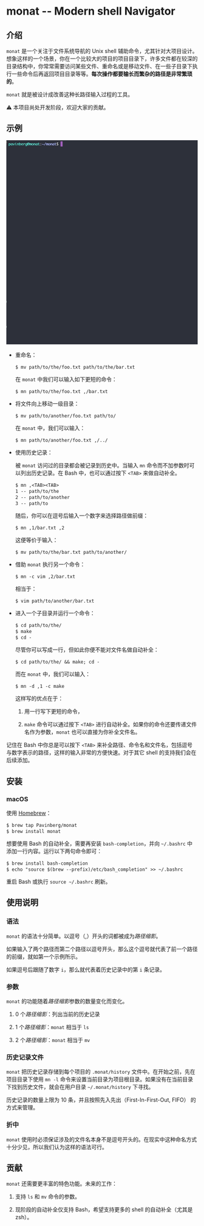 # monat -- Modern shell Navigator

## 介绍

`monat` 是一个关注于文件系统导航的 Unix shell 辅助命令，尤其针对大项目设计。想象这样的一个场景，你在一个比较大的项目的项目目录下，许多文件都在较深的目录结构中，你常常需要访问某些文件、重命名或是移动文件、在一些子目录下执行一些命令后再返回项目目录等等。**每次操作都要输长而繁杂的路径是非常繁琐的**。

`monat` 就是被设计成改善这种长路径输入过程的工具。

:warning: 本项目尚处开发阶段，欢迎大家的贡献。

## 示例

![monat-demo](../images/monat-demo.gif)

- 重命名：

	```shell
	$ mv path/to/the/foo.txt path/to/the/bar.txt
	```
	
	在 `monat` 中我们可以输入如下更短的命令：
	
	```shell
	$ mn path/to/the/foo.txt ,/bar.txt
	```
	
- 将文件向上移动一级目录：

	```shell
	$ mv path/to/another/foo.txt path/to/
	```
	
	在 `monat` 中，我们可以输入：
	
	```shell
	$ mn path/to/another/foo.txt ,/../
	```

- 使用历史记录：

	被 `monat` 访问过的目录都会被记录到历史中。当输入 `mn` 命令而不加参数时可以列出历史记录。在 Bash 中，也可以通过按下 `<TAB>` 来做自动补全。

	```shell
	$ mn ,<TAB><TAB>
	1 -- path/to/the
	2 -- path/to/another
	3 -- path/to
	```
	
	随后，你可以在逗号后输入一个数字来选择路径做前缀：
	
	```shell
	$ mn ,1/bar.txt ,2
	```

	这便等价于输入：
	
	```shell
	$ mv path/to/the/bar.txt path/to/another/
	```
	
- 借助 `monat` 执行另一个命令：

	```shell
	$ mn -c vim ,2/bar.txt
	```
	
	相当于：
	
	```shell
	$ vim path/to/another/bar.txt
	```
	
- 进入一个子目录并运行一个命令：

	```shell
	$ cd path/to/the/
	$ make
	$ cd -
	```
	
	尽管你可以写成一行，但如此你便不能对文件名做自动补全：
	
	```shell
	$ cd path/to/the/ && make; cd -
	```
	
	而在 `monat` 中，我们可以输入：
	
	```shell
	$ mn -d ,1 -c make
	```
	
	这样写的优点在于：
	
	1. 用一行写下更短的命令， 
	
	2. `make` 命令可以通过按下 `<TAB>` 进行自动补全。如果你的命令还要传递文件名作为参数，`monat` 也可以直接为你补全文件名。
	
记住在 Bash 中你总是可以按下 `<TAB>` 来补全路径、命令名和文件名，包括逗号与数字表示的路径，这样的输入非常的方便快速。对于其它 shell 的支持我们会在后续添加。

## 安装

### macOS

使用 [Homebrew](https://brew.sh)：

```shell
$ brew tap Pavinberg/monat
$ brew install monat
```

想要使用 Bash 的自动补全，需要再安装 `bash-completion`，并向 `~/.bashrc` 中添加一行内容。运行以下两句命令即可：

```shell
$ brew install bash-completion
$ echo "source $(brew --prefix)/etc/bash_completion" >> ~/.bashrc
```

重启 Bash 或执行 `source ~/.bashrc` 刷新。

## 使用说明

### 语法

`monat` 的语法十分简单。以逗号（,）开头的词都被成为*路径缩影*。

如果输入了两个路径而第二个路径以逗号开头，那么这个逗号就代表了前一个路径的前缀，就如第一个示例所示。

如果逗号后跟随了数字 `i`，那么就代表着历史记录中的第 `i` 条记录。

### 参数

`monat` 的功能随着*路径缩影*参数的数量变化而变化。

1. 0 个*路径缩影*：列出当前的历史记录

2. 1 个*路径缩影*：`monat` 相当于 `ls`

3. 2 个*路径缩影*：`monat` 相当于 `mv`

### 历史记录文件

`monat` 把历史记录存储到每个项目的 `.monat/history` 文件中。在开始之前，先在项目目录下使用 `mn -l` 命令来设置当前目录为项目根目录。如果没有在当前目录下找到历史文件，就会在用户目录 `~/.monat/history` 下寻找。

历史记录的数量上限为 10 条，并且按照先入先出（First-In-First-Out, FIFO） 的方式来管理。

### 折中

`monat` 使用时必须保证涉及的文件名本身不是逗号开头的。在现实中这种命名方式十分少见，所以我们认为这样的语法可行。

## 贡献

`monat` 还需要更丰富的特色功能。未来的工作：

1. 支持 `ls` 和 `mv` 命令的参数。

2. 现阶段的自动补全仅支持 Bash，希望支持更多的 shell 的自动补全（尤其是 zsh）。
